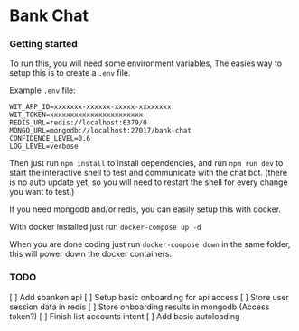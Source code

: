 # Bank Chat

### Getting started

To run this, you will need some environment variables,
The easies way to setup this is to create a `.env` file.

Example `.env` file:
```
WIT_APP_ID=xxxxxxx-xxxxxx-xxxxx-xxxxxxxx
WIT_TOKEN=xxxxxxxxxxxxxxxxxxxxxxx
REDIS_URL=redis://localhost:6379/0
MONGO_URL=mongodb://localhost:27017/bank-chat
CONFIDENCE_LEVEL=0.6
LOG_LEVEL=verbose
```

Then just run `npm install` to install dependencies, and run `npm run dev` to start the interactive shell to test and communicate with the chat bot. (there is no auto update yet, so you will need to restart the shell for every change you want to test.)


If you need mongodb and/or redis, you can easily setup this with docker.

With docker installed just run `docker-compose up -d`

When you are done coding just run `docker-compose down` in the same folder, this will power down the docker containers.

### TODO
[ ] Add sbanken api
[ ] Setup basic onboarding for api access
[ ] Store user session data in redis
[ ] Store onboarding results in mongodb (Access token?)
[ ] Finish list accounts intent
[ ] Add basic autoloading
